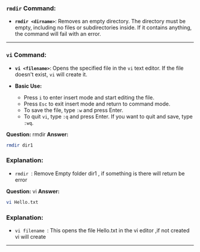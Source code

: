 ### `rmdir` Command:

- **`rmdir <dirname>`**: Removes an empty directory. The directory must be empty, including no files or subdirectories inside. If it contains anything, the command will fail with an error.

---

### `vi` Command:

- **`vi <filename>`**: Opens the specified file in the `vi` text editor. If the file doesn't exist, `vi` will create it.

- **Basic Use:**
  - Press `i` to enter insert mode and start editing the file.
  - Press `Esc` to exit insert mode and return to command mode.
  - To save the file, type `:w` and press Enter.
  - To quit `vi`, type `:q` and press Enter. If you want to quit and save, type `:wq`.

**Question:**
rmdir 
**Answer:**
```bash
rmdir dir1
```

### Explanation:

- `rmdir `: Remove Empty folder dir1 , if something is there will return be error


**Question:**
vi
**Answer:**
```bash
vi Hello.txt
```

### Explanation:

- `vi filename `: This opens the file Hello.txt in the vi editor ,if not created vi will create

---



